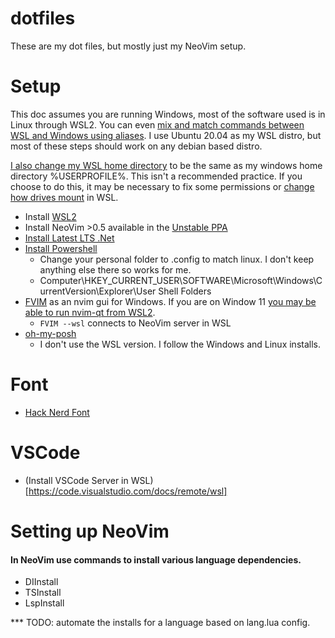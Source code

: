 # dotfiles
These are my dot files, but mostly just my NeoVim setup.

# Setup
This doc assumes you are running Windows, most of the software used is in Linux through WSL2. You can even [mix and match commands between WSL and Windows using aliases](https://docs.microsoft.com/en-us/windows/wsl/filesystems#interoperability-between-windows-and-linux-commands). I use Ubuntu 20.04 as my WSL distro, but most of these steps should work on any debian based distro.

[I also change my WSL home directory](https://superuser.com/questions/1132626/changing-home-directory-of-user-on-windows-subsystem-for-linux) to be the same as my windows home directory %USERPROFILE%. This isn't a recommended practice. If you choose to do this, it may be necessary to fix some permissions or [change how drives mount](https://www.turek.dev/posts/fix-wsl-file-permissions/) in WSL.

* Install [WSL2](https://docs.microsoft.com/en-us/windows/wsl/install) 
* Install NeoVim >0.5 available in the [Unstable PPA](https://launchpad.net/~neovim-ppa/+archive/ubuntu/unstable)
* [Install Latest LTS .Net](https://docs.microsoft.com/en-us/dotnet/core/install/linux-ubuntu)
* [Install Powershell](https://docs.microsoft.com/en-us/powershell/scripting/install/installing-powershell-on-linux?view=powershell-7)
   * Change your personal folder to .config to match linux. I don't keep anything else there so works for me.
   * Computer\HKEY_CURRENT_USER\SOFTWARE\Microsoft\Windows\CurrentVersion\Explorer\User Shell Folders
* [FVIM](https://github.com/yatli/fvim) as an nvim gui for Windows. If you are on Window 11 [you may be able to run nvim-qt from WSL2](https://docs.microsoft.com/en-us/windows/wsl/tutorials/gui-apps).
    * ```FVIM --wsl``` connects to NeoVim server in WSL
* [oh-my-posh](https://ohmyposh.dev/docs/linux)
   * I don't use the WSL version. I follow the Windows and Linux installs.

# Font
* [Hack Nerd Font](https://github.com/ryanoasis/nerd-fonts)

# VSCode
* (Install VSCode Server in WSL)[https://code.visualstudio.com/docs/remote/wsl]

# Setting up NeoVim
#### In NeoVim use commands to install various language dependencies.
* DIInstall
* TSInstall
* LspInstall

*** TODO: automate the installs for a language based on lang.lua config.
